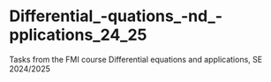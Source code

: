# Differential_-quations_-nd_-pplications_24_25
Tasks from the FMI course Differential equations and applications, SE 2024/2025
